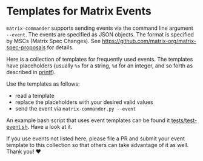 # Templates for Matrix Events

`matrix-commander` supports sending events via the command line
argument `--event`. The events are specified as JSON objects.
The format is specified by MSCs (Matrix Spec Changes). See
https://github.com/matrix-org/matrix-spec-proposals for details.

Here is a collection of templates for frequently used events. The templates
have placeholders (usually `%s` for a string, `%d` for an integer, and
so forth as described in
[printf](https://www.man7.org/linux/man-pages/man1/printf.1.html)).

Use the templates as follows:
- read a template
- replace the placeholders with your desired valid values
- send the event via `matrix-commander.py --event`

An example bash script that uses event templates can be found it
[tests/test-event.sh](../tests/test-event.sh). Have a look at it.

If you use events not listed here, please file a PR and submit your event
template to this collection so that others can take advantage of it as well.
Thank you! :heart:

